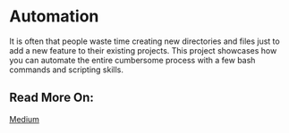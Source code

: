 # Automation

It is often that people waste time creating new directories and files just to add a new feature to their existing projects. This project showcases how you can automate the entire cumbersome process with a few bash commands and scripting skills.

## Read More On: 
[Medium](https://medium.com/fasal-engineering/project-automation-with-bash-f2edc8f8b7a0)
